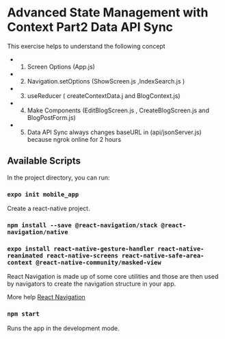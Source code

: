 # Advanced State Management with Context Part2 Data API Sync

This exercise helps to understand the following concept

- 1. Screen Options (App.js)
- 2. Navigation.setOptions (ShowScreen.js ,IndexSearch.js )
- 3. useReducer ( createContextData.j and BlogContext.js)
- 4. Make Components (EditBlogScreen.js , CreateBlogScreen.js and BlogPostForm.js)
- 5. Data API Sync always changes baseURL in (api/jsonServer.js) because ngrok online for 2 hours

## Available Scripts

In the project directory, you can run:

### `expo init mobile_app`

Create a react-native project.

### `npm install --save @react-navigation/stack @react-navigation/native`

### `expo install react-native-gesture-handler react-native-reanimated react-native-screens react-native-safe-area-context @react-native-community/masked-view`

React Navigation is made up of some core utilities and those are then used by navigators to create the navigation structure in your app.

More help [React Navigation](https://reactnavigation.org/docs/getting-started)

### `npm start`

Runs the app in the development mode.<br />

